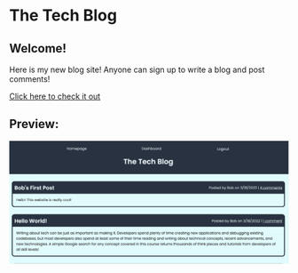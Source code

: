 # The Tech Blog

## Welcome!
Here is my new blog site! Anyone can sign up to write a blog and post comments!

[Click here to check it out](https://obscure-citadel-57604.herokuapp.com/)

## Preview:
![Demo](public/images/homepage.png)
